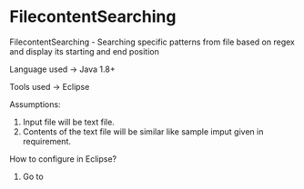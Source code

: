 # FilecontentSearching
FilecontentSearching - Searching specific patterns from file based on regex and display its starting and end position

Language used -> Java 1.8+

Tools used -> Eclipse

Assumptions:

1. Input file will be text file.
2. Contents of the text file will be similar like sample imput given in requirement.

How to configure in Eclipse?

1. Go to 
